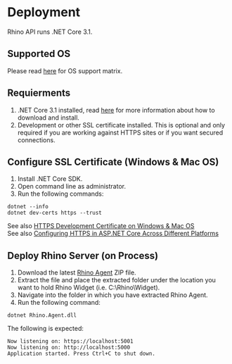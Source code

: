 # Deployment
Rhino API runs .NET Core 3.1.

## Supported OS
Please read [here](https://github.com/dotnet/core/blob/master/release-notes/3.1/3.1-supported-os.md) for OS support matrix.

## Requierments
1. .NET Core 3.1 installed, read [here](https://dotnet.microsoft.com/download/dotnet/current) for more information about how to download and install.
2. Development or other SSL certificate installed. This is optional and only required if you are working against HTTPS sites or if you want secured connections.

## Configure SSL Certificate (Windows & Mac OS)
1. Install .NET Core SDK.
2. Open command line as administrator.
3. Run the following commands:
```
dotnet --info
dotnet dev-certs https --trust
```

See also [HTTPS Development Certificate on Windows & Mac OS](https://docs.microsoft.com/en-us/aspnet/core/security/enforcing-ssl?view=aspnetcore-3.1&tabs=visual-studio#trust-the-aspnet-core-https-development-certificate-on-windows-and-macos)  
See also [Configuring HTTPS in ASP.NET Core Across Different Platforms](https://devblogs.microsoft.com/aspnet/configuring-https-in-asp-net-core-across-different-platforms/)

## Deploy Rhino Server (on Process)
1. Download the latest [Rhino Agent](https://github.com/savanna-projects/rhino-agent/releases) ZIP file.
2. Extract the file and place the extracted folder under the location you want to hold Rhino Widget (i.e. C:\Rhino\Widget).
3. Navigate into the folder in which you have extracted Rhino Agent.
4. Run the following command:
```
dotnet Rhino.Agent.dll
```

The following is expected:
```
Now listening on: https://localhost:5001
Now listening on: http://localhost:5000
Application started. Press Ctrl+C to shut down.
```